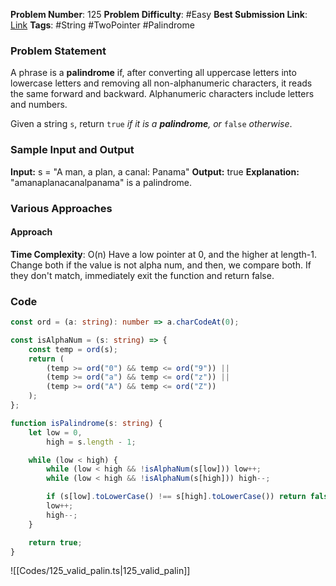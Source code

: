 **Problem Number**: 125
**Problem Difficulty**: #Easy
**Best Submission Link**: [Link](https://leetcode.com/problems/valid-palindrome/submissions/1026721569/)
**Tags**: #String #TwoPointer #Palindrome

### Problem Statement

A phrase is a **palindrome** if, after converting all uppercase letters into lowercase letters and removing all non-alphanumeric characters, it reads the same forward and backward. Alphanumeric characters include letters and numbers.

Given a string `s`, return `true` *if it is a **palindrome**, or* `false` *otherwise*.

### Sample Input and Output

**Input:** s = "A man, a plan, a canal: Panama"
**Output:** true
**Explanation:** "amanaplanacanalpanama" is a palindrome.

### Various Approaches

#### Approach

**Time Complexity**: O(n)
Have a low pointer at 0, and the higher at length-1. Change both if the value is not alpha num, and then, we compare both. If they don't match, immediately exit the function and return false.

### Code

```typescript
const ord = (a: string): number => a.charCodeAt(0);

const isAlphaNum = (s: string) => {
    const temp = ord(s);
    return (
        (temp >= ord("0") && temp <= ord("9")) ||
        (temp >= ord("a") && temp <= ord("z")) ||
        (temp >= ord("A") && temp <= ord("Z"))
    );
};

function isPalindrome(s: string) {
    let low = 0,
        high = s.length - 1;

    while (low < high) {
        while (low < high && !isAlphaNum(s[low])) low++;
        while (low < high && !isAlphaNum(s[high])) high--;

        if (s[low].toLowerCase() !== s[high].toLowerCase()) return false;
        low++;
        high--;
    }

    return true;
}
```

![[Codes/125_valid_palin.ts|125_valid_palin]]
